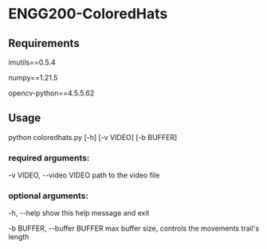 # ENGG200-ColoredHats

## Requirements
imutils==0.5.4

numpy==1.21.5

opencv-python==4.5.5.62
## Usage
python coloredhats.py [-h] [-v VIDEO] [-b BUFFER]

### required arguments:

  -v VIDEO, --video VIDEO
                        path to the video file

### optional arguments:

  -h, --help            show this help message and exit



  -b BUFFER, --buffer BUFFER
                        max buffer size, controls the movements trail's length

